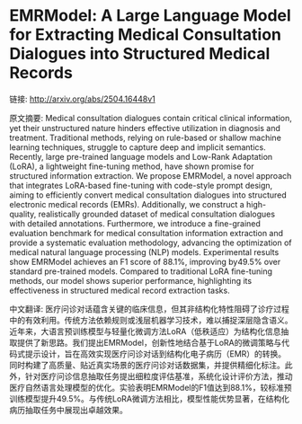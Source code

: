 # EMRModel: A Large Language Model for Extracting Medical Consultation Dialogues into Structured Medical Records

链接: http://arxiv.org/abs/2504.16448v1

原文摘要:
Medical consultation dialogues contain critical clinical information, yet
their unstructured nature hinders effective utilization in diagnosis and
treatment. Traditional methods, relying on rule-based or shallow machine
learning techniques, struggle to capture deep and implicit semantics. Recently,
large pre-trained language models and Low-Rank Adaptation (LoRA), a lightweight
fine-tuning method, have shown promise for structured information extraction.
We propose EMRModel, a novel approach that integrates LoRA-based fine-tuning
with code-style prompt design, aiming to efficiently convert medical
consultation dialogues into structured electronic medical records (EMRs).
Additionally, we construct a high-quality, realistically grounded dataset of
medical consultation dialogues with detailed annotations. Furthermore, we
introduce a fine-grained evaluation benchmark for medical consultation
information extraction and provide a systematic evaluation methodology,
advancing the optimization of medical natural language processing (NLP) models.
Experimental results show EMRModel achieves an F1 score of 88.1%, improving
by49.5% over standard pre-trained models. Compared to traditional LoRA
fine-tuning methods, our model shows superior performance, highlighting its
effectiveness in structured medical record extraction tasks.

中文翻译:
医疗问诊对话蕴含关键的临床信息，但其非结构化特性阻碍了诊疗过程中的有效利用。传统方法依赖规则或浅层机器学习技术，难以捕捉深层隐含语义。近年来，大语言预训练模型与轻量化微调方法LoRA（低秩适应）为结构化信息抽取提供了新思路。我们提出EMRModel，创新性地结合基于LoRA的微调策略与代码式提示设计，旨在高效实现医疗问诊对话到结构化电子病历（EMR）的转换。同时构建了高质量、贴近真实场景的医疗问诊对话数据集，并提供精细化标注。此外，针对医疗问诊信息抽取任务提出细粒度评估基准，系统化设计评价方法，推动医疗自然语言处理模型的优化。实验表明EMRModel的F1值达到88.1%，较标准预训练模型提升49.5%。与传统LoRA微调方法相比，模型性能优势显著，在结构化病历抽取任务中展现出卓越效果。
